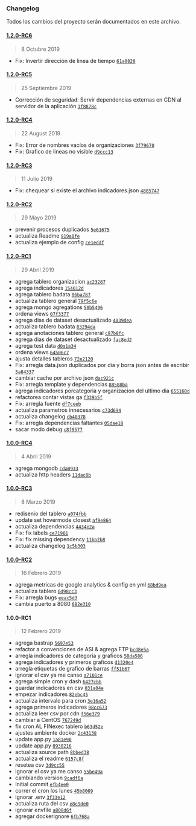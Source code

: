 ### Changelog

Todos los cambios del proyecto serán documentados en este archivo.

#### [1.2.0-RC6](https://github.com/datosgcba/monitoreo-apertura/compare/1.2.0-RC5...1.2.0-RC6)

> 8 Octubre 2019

- Fix: Invertir dirección de linea de tiempo [`61a0820`](https://github.com/datosgcba/monitoreo-apertura/commit/61a0820910dd74a4b5265016ba4b3e3291ec1741)

#### [1.2.0-RC5](https://github.com/datosgcba/monitoreo-apertura/compare/1.2.0-RC4...1.2.0-RC5)

> 25 Septiembre 2019

- Corrección de seguridad: Servir dependencias externas en CDN al servidor de la aplicación [`1f8878c`](https://github.com/datosgcba/monitoreo-apertura/commit/1f8878c4c6bdc6b21d625ecac92c9d0068c6f39a)

#### [1.2.0-RC4](https://github.com/datosgcba/monitoreo-apertura/compare/1.2.0-RC3...1.2.0-RC4)

> 22 August 2019

- Fix: Error de nombres vacíos de organizaciones [`3f79670`](https://github.com/datosgcba/monitoreo-apertura/commit/3f7967030f1292e4163b9a4949b96b57a0a19629)
- Fix: Grafico de lineas no visible [`d9ccc13`](https://github.com/datosgcba/monitoreo-apertura/commit/d9ccc13b9c6207617859aec39c6b07117d299647)

#### [1.2.0-RC3](https://github.com/datosgcba/monitoreo-apertura/compare/1.2.0-RC2...1.2.0-RC3)

> 11 Julio 2019

- Fix: chequear si existe el archivo indicadores.json [`4885747`](https://github.com/datosgcba/monitoreo-apertura/commit/4885747002ecdf0b6e64bb1435269a71e7113ab9)

#### [1.2.0-RC2](https://github.com/datosgcba/monitoreo-apertura/compare/1.2.0-RC1...1.2.0-RC2)

> 29 Mayo 2019

- prevenir procesos duplicados [`5e61675`](https://github.com/datosgcba/monitoreo-apertura/commit/5e6167535f117d0163f0e9ed1e34fb69f957cf92)
- actualiza Readme [`919a8fe`](https://github.com/datosgcba/monitoreo-apertura/commit/919a8fe1a4fea07f61d3e6a740f748af4cbd8327)
- actualiza ejemplo de config [`ce1eddf`](https://github.com/datosgcba/monitoreo-apertura/commit/ce1eddff16d86ab9e9c456b40663ff842503cd1d)

#### [1.2.0-RC1](https://github.com/datosgcba/monitoreo-apertura/compare/1.0.0-RC4...1.2.0-RC1)

> 29 Abril 2019

- agrega tablero organizacion [`ac23287`](https://github.com/datosgcba/monitoreo-apertura/commit/ac23287236e2426c5a43f15c8998c62208c1a5e6)
- agrega indicadores [`154012d`](https://github.com/datosgcba/monitoreo-apertura/commit/154012dae73df0e0c75bdf1350db6a3bb62f786d)
- agrega tablero badata [`06ba787`](https://github.com/datosgcba/monitoreo-apertura/commit/06ba787fa5c6026f5bdbb205ccef3c79b5933d9f)
- actualiza tablero general [`79f5c6e`](https://github.com/datosgcba/monitoreo-apertura/commit/79f5c6e6cb35d6c9a2f4b6cfa288e16660660c74)
- agrega mongo agregations [`50b5496`](https://github.com/datosgcba/monitoreo-apertura/commit/50b5496c11e1cf999e48c4b146c3fbf6609cdea1)
- ordena views [`07f3377`](https://github.com/datosgcba/monitoreo-apertura/commit/07f337722e3ecaafc72abf95bc17f757edd9bea6)
- agrega dias de dataset desactualizado [`4039dea`](https://github.com/datosgcba/monitoreo-apertura/commit/4039deaeb788ecfbe0ca069aff033fa7dbeba5d0)
- actualiza tablero badata [`83294da`](https://github.com/datosgcba/monitoreo-apertura/commit/83294daf0513fa48321003ca03c7ad0403bc0872)
- agrega anotaciones tablero general [`c87b8fc`](https://github.com/datosgcba/monitoreo-apertura/commit/c87b8fc9a083e818e9da82db02e75389cdbd8e9e)
- agrega dias de dataset desactualizado [`fac8ed2`](https://github.com/datosgcba/monitoreo-apertura/commit/fac8ed2de2de27e94d9504612ee827a635e94307)
- agrega test data [`d0a1a34`](https://github.com/datosgcba/monitoreo-apertura/commit/d0a1a34d5dd148ab5d4e06f595479f0a3c1cd062)
- ordena views [`64506c7`](https://github.com/datosgcba/monitoreo-apertura/commit/64506c7aaf0e7d2cb376c4bf0d0f8a9660e79ec3)
- ajusta detalles tableros [`72e2120`](https://github.com/datosgcba/monitoreo-apertura/commit/72e212011c16efc4811f0339ed271d461f21b7b1)
- Fix: arregla data.json duplicados por dia y borra json antes de escribir [`5a84337`](https://github.com/datosgcba/monitoreo-apertura/commit/5a84337f369b53ae58941541e0fcfdb2fe077331)
- cambiar cache por archivo json [`dac921c`](https://github.com/datosgcba/monitoreo-apertura/commit/dac921c32bbec599ab39a5673c19ab83ed7122fe)
- Fix: arregla template y dependencias [`88588ba`](https://github.com/datosgcba/monitoreo-apertura/commit/88588baa0ced66e47598267b5bf1574f89171a5c)
- agrega indicadores porcategoria y organizacion del ultimo dia [`655168d`](https://github.com/datosgcba/monitoreo-apertura/commit/655168d1e3503a850cafbf853a279c6b6afcb338)
- refactorea contar vistas ga [`f339b5f`](https://github.com/datosgcba/monitoreo-apertura/commit/f339b5f04e7806090860f5de2a530775dba87e1e)
- Fix: arregla fuente [`df7ceeb`](https://github.com/datosgcba/monitoreo-apertura/commit/df7ceeba31ada6cfaed7b279e6723e02dac7a774)
- actualiza parametros innecesarios [`c73d694`](https://github.com/datosgcba/monitoreo-apertura/commit/c73d694704e9bfe44ec1df343fdb12484b61217a)
- actualiza changelog [`cb48378`](https://github.com/datosgcba/monitoreo-apertura/commit/cb48378a1fc3e7ffd2f0e973d1675f1a97473676)
- Fix: arregla dependencias faltantes [`05dae18`](https://github.com/datosgcba/monitoreo-apertura/commit/05dae182169fb7fbb5afe0b30faeccd6522990a4)
- sacar modo debug [`c8f9577`](https://github.com/datosgcba/monitoreo-apertura/commit/c8f9577306b4413184dd6aeb349b97cfcd565a1d)

#### [1.0.0-RC4](https://github.com/datosgcba/monitoreo-apertura/compare/1.0.0-RC3...1.0.0-RC4)

> 4 Abril 2019

- agrega mongodb [`cda0933`](https://github.com/datosgcba/monitoreo-apertura/commit/cda0933cf4e3006305071d22f07ab6fd096dea3e)
- actualiza http headers [`11dac8b`](https://github.com/datosgcba/monitoreo-apertura/commit/11dac8b906be475cfa8a223ff5ed21a524613db3)

#### [1.0.0-RC3](https://github.com/datosgcba/monitoreo-apertura/compare/1.0.0-RC2...1.0.0-RC3)

> 8 Marzo 2019

- redisenio del tablero [`a074fbb`](https://github.com/datosgcba/monitoreo-apertura/commit/a074fbbecb1f5669e9e2fe79b80fe1ffc4c4d10f)
- update set hovermode closest [`af9e864`](https://github.com/datosgcba/monitoreo-apertura/commit/af9e8646325594803ffb5bb7de0aea266894b825)
- actualiza dependencias [`4434e2a`](https://github.com/datosgcba/monitoreo-apertura/commit/4434e2a52bdfc779994b912108caded580efaf12)
- Fix: fix labels [`ce71901`](https://github.com/datosgcba/monitoreo-apertura/commit/ce71901b2b9e3e7772dba9fbe101932129cab393)
- Fix: fix missing dependency [`11bb2b8`](https://github.com/datosgcba/monitoreo-apertura/commit/11bb2b8644b3985935113a0b9593bbea683708fd)
- actualiza changelog [`1c5b303`](https://github.com/datosgcba/monitoreo-apertura/commit/1c5b3035f7f7385131679caee77f648108d7dd8e)

#### [1.0.0-RC2](https://github.com/datosgcba/monitoreo-apertura/compare/1.0.0-RC1...1.0.0-RC2)

> 16 Febrero 2019

- agrega metricas de google analytics & config en yml [`68bd9ea`](https://github.com/datosgcba/monitoreo-apertura/commit/68bd9ea8235e3565806bd62863ba9f20edae0e8d)
- actualiza tablero [`0d98cc3`](https://github.com/datosgcba/monitoreo-apertura/commit/0d98cc341b5e8c2fa3fa3a51c4e694682677d244)
- Fix: arregla bugs [`eeac5d3`](https://github.com/datosgcba/monitoreo-apertura/commit/eeac5d35ef8126aa603c29e4c6f7cb5780d776bb)
- cambia puerto a 8080 [`082e310`](https://github.com/datosgcba/monitoreo-apertura/commit/082e3100ec656175768fc197123dde7904652b12)

#### 1.0.0-RC1

> 12 Febrero 2019

- agrega bastrap [`5697e53`](https://github.com/datosgcba/monitoreo-apertura/commit/5697e53511b45b7335c6f722bd1143b7826e3759)
- refactor a convenciones de ASI & agrega FTP [`bcd8e5a`](https://github.com/datosgcba/monitoreo-apertura/commit/bcd8e5ae208c8d5195fcc7a9220fe611ad069624)
- arregla indicadores de categoria y graficos [`58da586`](https://github.com/datosgcba/monitoreo-apertura/commit/58da586561f335919a0b28974a29c74be1798536)
- agrega indicadores y primeros graficos [`d1320e4`](https://github.com/datosgcba/monitoreo-apertura/commit/d1320e4c66a4bd7a07bd04f45ce740ffae790cdc)
- arregla etiquetas de grafico de barras [`ff51b67`](https://github.com/datosgcba/monitoreo-apertura/commit/ff51b67ae7bf2e220ecb7e1639391cf867577031)
- ignorar el csv ya me canso [`a7101ce`](https://github.com/datosgcba/monitoreo-apertura/commit/a7101cedc76c4b5f4c90ea7ec4bbd9e0b5adc50e)
- agrega simple cron y dash [`6427cbb`](https://github.com/datosgcba/monitoreo-apertura/commit/6427cbb7d0d48be517e67981639021ea5c5c0edc)
- guardar indicadores en csv [`031a04e`](https://github.com/datosgcba/monitoreo-apertura/commit/031a04ee13a50857f9ee8e5a5f91150a22ec38ac)
- empezar indicadores [`82ebc45`](https://github.com/datosgcba/monitoreo-apertura/commit/82ebc457acf9e3a30cb45a98d06cea8148eaaa71)
- actualiza intervalo para cron [`3e16a52`](https://github.com/datosgcba/monitoreo-apertura/commit/3e16a52e9395718ee3c820dfd1c37a11d77af415)
- agrega primeros indicadores [`98cc673`](https://github.com/datosgcba/monitoreo-apertura/commit/98cc67328496580947676333c8efae7443b00b8f)
- actualiza leer csv por cdn [`f56e379`](https://github.com/datosgcba/monitoreo-apertura/commit/f56e37955514d6ff234d55425605853bbc67b012)
- cambiar a CentOS [`767249d`](https://github.com/datosgcba/monitoreo-apertura/commit/767249d6376e9c5f7c89db4fd0a191607fa06901)
- fix cron AL FINexec tablero [`b63d52e`](https://github.com/datosgcba/monitoreo-apertura/commit/b63d52e67c035f270e2a0178a94f1ebe5241e5b5)
- ajustes ambiente docker [`2c43138`](https://github.com/datosgcba/monitoreo-apertura/commit/2c43138c2d8abc901543fc3b0ca23fb4dc80611d)
- update app.py [`1a81e90`](https://github.com/datosgcba/monitoreo-apertura/commit/1a81e908a7c7d3ef582a7011c93be4282d6f6bda)
- update app.py [`8930216`](https://github.com/datosgcba/monitoreo-apertura/commit/8930216f409479232f388410189963df7de44bac)
- actualiza source path [`8bbed38`](https://github.com/datosgcba/monitoreo-apertura/commit/8bbed38ebec8d0e4adb0e6160aeb8c5b072d869e)
- actualiza el readme [`6157c8f`](https://github.com/datosgcba/monitoreo-apertura/commit/6157c8fa908491cc25e56278fd06655ab393d229)
- resetea csv [`3d9cc55`](https://github.com/datosgcba/monitoreo-apertura/commit/3d9cc55b9e4738289ff5fbe00ef23bd1aa62bcfa)
- ignorar el csv ya me canso [`55be49a`](https://github.com/datosgcba/monitoreo-apertura/commit/55be49ad6f5dc8806ee6030a7c92f2115faf54ad)
- cambiando version [`9cadf6a`](https://github.com/datosgcba/monitoreo-apertura/commit/9cadf6abd38842a1d9c5581e7fe17c78a22907e8)
- Initial commit [`efb4ee0`](https://github.com/datosgcba/monitoreo-apertura/commit/efb4ee04ba80ad4727f132d47b12954bfe257cc2)
- correr el cron los lunes [`45b8069`](https://github.com/datosgcba/monitoreo-apertura/commit/45b806908cbe865d0790e9856c20c3bd3c5428f4)
- ignorar .env [`3f33e12`](https://github.com/datosgcba/monitoreo-apertura/commit/3f33e121c95f747e5cffe8135d6e0114e64e2cb5)
- actualiza ruta del csv [`e8c9de0`](https://github.com/datosgcba/monitoreo-apertura/commit/e8c9de050db7f24b5b6ad65b60e0f2c970111b25)
- ignorar envfile [`a808d6f`](https://github.com/datosgcba/monitoreo-apertura/commit/a808d6f67d6183cbfdf94ded4a7a41cd7e152c48)
- agregar dockerignore [`6fb768a`](https://github.com/datosgcba/monitoreo-apertura/commit/6fb768a815bbaced50bc65808166af129d3b338f)
